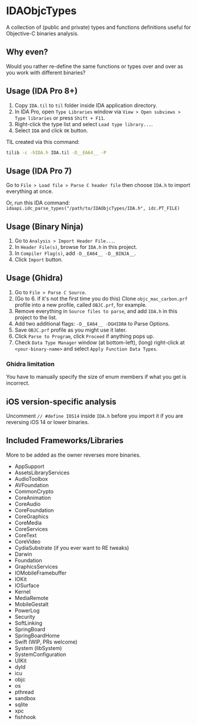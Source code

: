 # IDAObjcTypes
A collection of (public and private) types and functions definitions useful for Objective-C binaries analysis.

## Why even?
Would you rather re-define the same functions or types over and over as you work with different binaries?

## Usage (IDA Pro 8+)
1. Copy `IDA.til` to `til` folder inside IDA application directory.
2. In IDA Pro, open `Type Libraries` window via `View > Open subviews > Type libraries` or press `Shift + F11`.
3. Right-click the type list and select `Load type library...`.
4. Select `IDA` and click `OK` button.

TIL created via this command:

```bash
tilib -c -hIDA.h IDA.til -D__EA64__ -P
```

## Usage (IDA Pro 7)
Go to `File > Load file > Parse C header file` then choose `IDA.h` to import everything at once.

Or, run this IDA command: `idaapi.idc_parse_types("/path/to/IDAObjcTypes/IDA.h", idc.PT_FILE)`

## Usage (Binary Ninja)
1. Go to `Analysis > Import Header File...`.
2. In `Header File(s)`, browse for `IDA.h` in this project.
3. In `Compiler Flag(s)`, add `-D__EA64__ -D__BINJA__`.
4. Click `Import` button.

## Usage (Ghidra)
1. Go to `File > Parse C Source`.
2. (Go to 6. if it's not the first time you do this) Clone `objc_mac_carbon.prf` profile into a new profile, called `OBJC.prf`, for example.
3. Remove everything in `Source files to parse`, and add `IDA.h` in this project to the list.
4. Add two additional flags: `-D__EA64__ -DGHIDRA` to Parse Options.
5. Save `OBJC.prf` profile as you might use it later.
6. Click `Parse to Program`, click `Proceed` if anything pops up.
7. Check `Data Type Manager` window (at bottom-left), (long) right-click at `<your-binary-name>` and select `Apply Function Data Types`.

### Ghidra limitation
You have to manually specify the size of enum members if what you get is incorrect.

## iOS version-specific analysis

Uncomment `// #define IOS14` inside `IDA.h` before you import it if you are reversing iOS 14 or lower binaries.

## Included Frameworks/Libraries
More to be added as the owner reverses more binaries.
- AppSupport
- AssetsLibraryServices
- AudioToolbox
- AVFoundation
- CommonCrypto
- CoreAnimation
- CoreAudio
- CoreFoundation
- CoreGraphics
- CoreMedia
- CoreServices
- CoreText
- CoreVideo
- CydiaSubstrate (if you ever want to RE tweaks)
- Darwin
- Foundation
- GraphicsServices
- IOMobileFramebuffer
- IOKit
- IOSurface
- Kernel
- MediaRemote
- MobileGestalt
- PowerLog
- Security
- SoftLinking
- SpringBoard
- SpringBoardHome
- Swift (WIP, PRs welcome)
- System (libSystem)
- SystemConfiguration
- UIKit
- dyld
- icu
- objc
- os
- pthread
- sandbox
- sqlite
- xpc
- fishhook